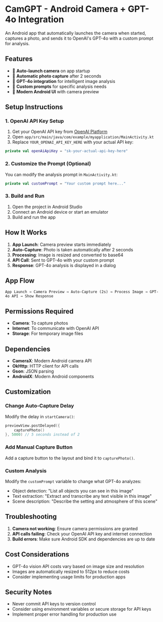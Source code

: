 # CamGPT - Android Camera + GPT-4o Integration

An Android app that automatically launches the camera when started, captures a photo, and sends it to OpenAI's GPT-4o with a custom prompt for analysis.

## Features

- 🚀 **Auto-launch camera** on app startup
- 📸 **Automatic photo capture** after 2 seconds
- 🤖 **GPT-4o integration** for intelligent image analysis
- 💬 **Custom prompts** for specific analysis needs
- 📱 **Modern Android UI** with camera preview

## Setup Instructions

### 1. OpenAI API Key Setup

1. Get your OpenAI API key from [OpenAI Platform](https://platform.openai.com/api-keys)
2. Open `app/src/main/java/com/example/myapplication/MainActivity.kt`
3. Replace `YOUR_OPENAI_API_KEY_HERE` with your actual API key:

```kotlin
private val openAiApiKey = "sk-your-actual-api-key-here"
```

### 2. Customize the Prompt (Optional)

You can modify the analysis prompt in `MainActivity.kt`:

```kotlin
private val customPrompt = "Your custom prompt here..."
```

### 3. Build and Run

1. Open the project in Android Studio
2. Connect an Android device or start an emulator
3. Build and run the app

## How It Works

1. **App Launch**: Camera preview starts immediately
2. **Auto-Capture**: Photo is taken automatically after 2 seconds
3. **Processing**: Image is resized and converted to base64
4. **API Call**: Sent to GPT-4o with your custom prompt
5. **Response**: GPT-4o analysis is displayed in a dialog

## App Flow

```
App Launch → Camera Preview → Auto-Capture (2s) → Process Image → GPT-4o API → Show Response
```

## Permissions Required

- **Camera**: To capture photos
- **Internet**: To communicate with OpenAI API
- **Storage**: For temporary image files

## Dependencies

- **CameraX**: Modern Android camera API
- **OkHttp**: HTTP client for API calls
- **Gson**: JSON parsing
- **AndroidX**: Modern Android components

## Customization

### Change Auto-Capture Delay

Modify the delay in `startCamera()`:

```kotlin
previewView.postDelayed({
    capturePhoto()
}, 5000) // 5 seconds instead of 2
```

### Add Manual Capture Button

Add a capture button to the layout and bind it to `capturePhoto()`.

### Custom Analysis

Modify the `customPrompt` variable to change what GPT-4o analyzes:

- Object detection: "List all objects you can see in this image"
- Text extraction: "Extract and transcribe any text visible in this image"
- Scene description: "Describe the setting and atmosphere of this scene"

## Troubleshooting

1. **Camera not working**: Ensure camera permissions are granted
2. **API calls failing**: Check your OpenAI API key and internet connection
3. **Build errors**: Make sure Android SDK and dependencies are up to date

## Cost Considerations

- GPT-4o vision API costs vary based on image size and resolution
- Images are automatically resized to 512px to reduce costs
- Consider implementing usage limits for production apps

## Security Notes

- Never commit API keys to version control
- Consider using environment variables or secure storage for API keys
- Implement proper error handling for production use
